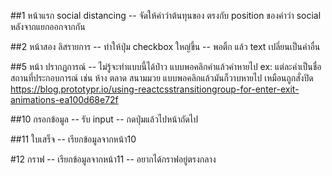 ##1 หน้าแรก social distancing
-- จัดให้คำว่าต้นทุนของ ตรงกับ position ของคำว่า social หลังจากแยกออกจากกัน

##2 หน้าสอง ลิสรายการ
-- ทำให้ปุ่ม checkbox ใหญ่ขึ้น
-- พอติ้ก แล้ว text เปลี่ยนเป็นคำอื่น

##5 หน้า ปรากฏการณ์
-- ไม่รู้จะทำแบบนี้ได้ป่าว แบบพอคลิกคำแล้วคำหายไป ex: แต่ละคำเป็นชื่อสถานที่ประกอบการณ์ เช่น ห้าง ตลาด สนามมวย แบบพอคลิกแล้วมันก็วาบหายไป เหมือนถูกสั่งปิด
https://blog.prototypr.io/using-reactcsstransitiongroup-for-enter-exit-animations-ea100d68e72f

##10 กรอกข้อมูล
-- รับ input
-- กดปุ่มแล้วไปหน้าถัดไป

##11 ใบเสร็จ
-- เรียกข้อมูลจากหน้า10

#12 กราฟ
-- เรียกข้อมูลจากหน้า11
-- อยากได้กราฟอยู่ตรงกลาง

